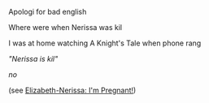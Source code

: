 Apologi for bad english

Where were when Nerissa was kil

I was at home watching A Knight's Tale when phone rang

*"Nerissa is kil"*

*no*

(see [Elizabeth-Nerissa: I'm Pregnant!](#edge:liz-nerissa))
